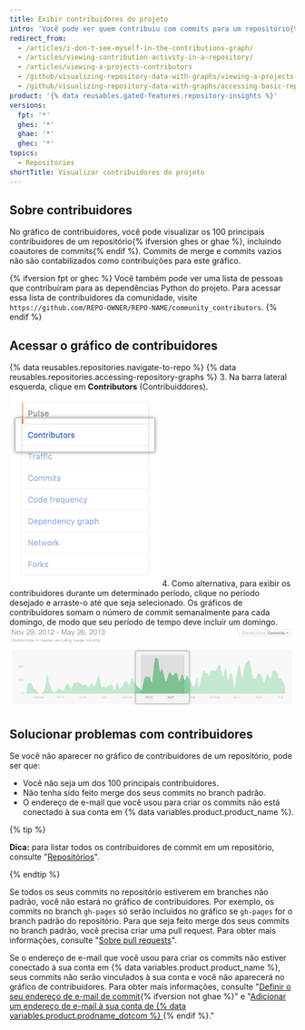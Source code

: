 ```yaml
---
title: Exibir contribuidores do projeto
intro: 'Você pode ver quem contribuiu com commits para um repositório{% ifversion fpt or ghec %} e as dependências dele{% endif %}.'
redirect_from:
  - /articles/i-don-t-see-myself-in-the-contributions-graph/
  - /articles/viewing-contribution-activity-in-a-repository/
  - /articles/viewing-a-projects-contributors
  - /github/visualizing-repository-data-with-graphs/viewing-a-projects-contributors
  - /github/visualizing-repository-data-with-graphs/accessing-basic-repository-data/viewing-a-projects-contributors
product: '{% data reusables.gated-features.repository-insights %}'
versions:
  fpt: '*'
  ghes: '*'
  ghae: '*'
  ghec: '*'
topics:
  - Repositories
shortTitle: Visualizar contribuidores do projeto
---
```


## Sobre contribuidores

No gráfico de contribuidores, você pode visualizar os 100 principais contribuidores de um repositório{% ifversion ghes or ghae %}, incluindo coautores de commits{% endif %}. Commits de merge e commits vazios não são contabilizados como contribuições para este gráfico.

{% ifversion fpt or ghec %}
Você também pode ver uma lista de pessoas que contribuíram para as dependências Python do projeto. Para acessar essa lista de contribuidores da comunidade, visite `https://github.com/REPO-OWNER/REPO-NAME/community_contributors`.
{% endif %}

## Acessar o gráfico de contribuidores

{% data reusables.repositories.navigate-to-repo %}
{% data reusables.repositories.accessing-repository-graphs %}
3. Na barra lateral esquerda, clique em **Contributors** (Contribuiddores). ![Aba de colaboradores](/assets/images/help/graphs/contributors_tab.png)
4. Como alternativa, para exibir os contribuidores durante um determinado período, clique no período desejado e arraste-o até que seja selecionado. Os gráficos de contribuidores somam o número de commit semanalmente para cada domingo, de modo que seu período de tempo deve incluir um domingo. ![Intervalo de tempo selecionado no gráfico de contribuidores](/assets/images/help/graphs/repo_contributors_click_drag_graph.png)

## Solucionar problemas com contribuidores

Se você não aparecer no gráfico de contribuidores de um repositório, pode ser que:
- Você não seja um dos 100 principais contribuidores.
- Não tenha sido feito merge dos seus commits no branch padrão.
- O endereço de e-mail que você usou para criar os commits não está conectado à sua conta em {% data variables.product.product_name %}.

{% tip %}

**Dica:** para listar todos os contribuidores de commit em um repositório, consulte "[Repositórios](/rest/reference/repos#list-contributors)".

{% endtip %}

Se todos os seus commits no repositório estiverem em branches não padrão, você não estará no gráfico de contribuidores. Por exemplo, os commits no branch `gh-pages` só serão incluídos no gráfico se `gh-pages` for o branch padrão do repositório. Para que seja feito merge dos seus commits no branch padrão, você precisa criar uma pull request. Para obter mais informações, consulte "[Sobre pull requests](/articles/about-pull-requests)".

Se o endereço de e-mail que você usou para criar os commits não estiver conectado à sua conta em {% data variables.product.product_name %}, seus commits não serão vinculados à sua conta e você não aparecerá no gráfico de contribuidores. Para obter mais informações, consulte "[Definir o seu endereço de e-mail de commit](/articles/setting-your-commit-email-address){% ifversion not ghae %}" e "[Adicionar um endereço de e-mail à sua conta de {% data variables.product.prodname_dotcom %} ](/articles/adding-an-email-address-to-your-github-account){% endif %}."
